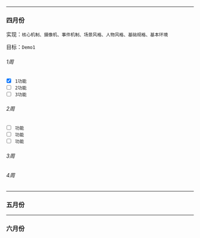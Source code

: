 - - -
### 四月份

实现：``核心机制、摄像机、事件机制、场景风格、人物风格、基础规格、基本环境``

目标：``Demo1``

###### 1周

- [x] ``1功能``
- [ ] ``2功能``
- [ ] ``3功能``

###### 2周

- [ ] ``功能``
- [ ] ``功能``
- [ ] ``功能``

###### 3周

###### 4周

- - -
### 五月份
- - -
### 六月份
